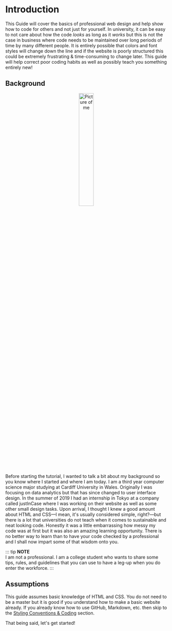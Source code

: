 # Introduction

This Guide will cover the basics of professional web design and help show how to code for others and not just for yourself. In university, it can be easy to not care about how the code *looks* as long as it *works* but this is not the case in business where code needs to be maintained over long periods of time by many different people. It is entirely possible that colors and font styles will change down the line and if the website is poorly structured this could be extremely frustrating & time-consuming to change later. This guide will help correct poor coding habits as well as possibly teach you something entirely new!

## Background
<center><img width=30% height=30% src="/avatar.png" alt="Picture of me"></center>

Before starting the tutorial, I wanted to talk a bit about my background so you know where I started and where I am today. I am a third year computer science major studying at Cardiff University in Wales. Originally I was focusing on data analytics but that has since changed to user interface design. In the summer of 2019 I had an internship in Tokyo at a company called justInCase where I was working on their website as well as some other small design tasks. Upon arrival, I thought I knew a good amount about HTML and CSS—I mean, it's usually considered simple, right?—but there is a lot that universities do not teach when it comes to sustainable and neat looking code. Honestly it was a little embarrassing how messy my code was at first but it was also an amazing learning opportunity. There is no better way to learn than to have your code checked by a professional and I shall now impart some of that wisdom onto you.

::: tip
 **NOTE**<br>
 I am not a professional. I am a college student who wants to share some tips, rules, and guidelines that you can use to have a leg-up when you do enter the workforce.
:::

## Assumptions

This guide assumes basic knowledge of HTML and CSS. You do not need to be a master but it is good if you understand how to make a basic website already. If you already know how to use GitHub, Markdown, etc. then skip to the [Styling Conventions & Coding](Styling%20Conventions%20&%20Coding) section.

 That being said, let's get started!
